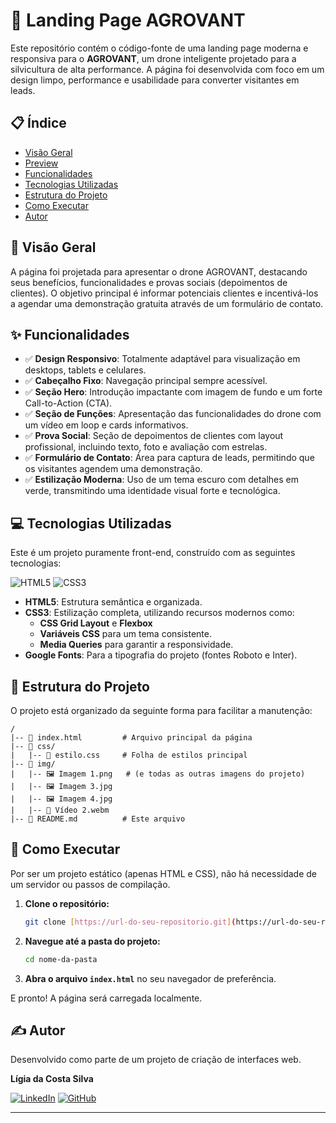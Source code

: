 # 🚁 Landing Page AGROVANT

Este repositório contém o código-fonte de uma landing page moderna e responsiva para o **AGROVANT**, um drone inteligente projetado para a silvicultura de alta performance. A página foi desenvolvida com foco em um design limpo, performance e usabilidade para converter visitantes em leads.

## 📋 Índice

- [Visão Geral](#-visão-geral)
- [Preview](#-preview)
- [Funcionalidades](#-funcionalidades)
- [Tecnologias Utilizadas](#-tecnologias-utilizadas)
- [Estrutura do Projeto](#-estrutura-do-projeto)
- [Como Executar](#-como-executar)
- [Autor](#-autor)

## 📄 Visão Geral

A página foi projetada para apresentar o drone AGROVANT, destacando seus benefícios, funcionalidades e provas sociais (depoimentos de clientes). O objetivo principal é informar potenciais clientes e incentivá-los a agendar uma demonstração gratuita através de um formulário de contato.

## ✨ Funcionalidades

- ✅ **Design Responsivo**: Totalmente adaptável para visualização em desktops, tablets e celulares.
- ✅ **Cabeçalho Fixo**: Navegação principal sempre acessível.
- ✅ **Seção Hero**: Introdução impactante com imagem de fundo e um forte Call-to-Action (CTA).
- ✅ **Seção de Funções**: Apresentação das funcionalidades do drone com um vídeo em loop e cards informativos.
- ✅ **Prova Social**: Seção de depoimentos de clientes com layout profissional, incluindo texto, foto e avaliação com estrelas.
- ✅ **Formulário de Contato**: Área para captura de leads, permitindo que os visitantes agendem uma demonstração.
- ✅ **Estilização Moderna**: Uso de um tema escuro com detalhes em verde, transmitindo uma identidade visual forte e tecnológica.

## 💻 Tecnologias Utilizadas

Este é um projeto puramente front-end, construído com as seguintes tecnologias:

![HTML5](https://img.shields.io/badge/HTML5-E34F26?style=for-the-badge&logo=html5&logoColor=white)
![CSS3](https://img.shields.io/badge/CSS3-1572B6?style=for-the-badge&logo=css3&logoColor=white)

- **HTML5**: Estrutura semântica e organizada.
- **CSS3**: Estilização completa, utilizando recursos modernos como:
  - **CSS Grid Layout** e **Flexbox**
  - **Variáveis CSS** para um tema consistente.
  - **Media Queries** para garantir a responsividade.
- **Google Fonts**: Para a tipografia do projeto (fontes Roboto e Inter).

## 📂 Estrutura do Projeto

O projeto está organizado da seguinte forma para facilitar a manutenção:

```
/
|-- 📄 index.html         # Arquivo principal da página
|-- 📁 css/
|   |-- 📄 estilo.css     # Folha de estilos principal
|-- 📁 img/
|   |-- 🖼️ Imagem 1.png   # (e todas as outras imagens do projeto)
|   |-- 🖼️ Imagem 3.jpg
|   |-- 🖼️ Imagem 4.jpg
|   |-- 🎥 Vídeo 2.webm
|-- 📄 README.md          # Este arquivo
```

## 🚀 Como Executar

Por ser um projeto estático (apenas HTML e CSS), não há necessidade de um servidor ou passos de compilação.

1.  **Clone o repositório:**
    ```bash
    git clone [https://url-do-seu-repositorio.git](https://url-do-seu-repositorio.git)
    ```
2.  **Navegue até a pasta do projeto:**
    ```bash
    cd nome-da-pasta
    ```
3.  **Abra o arquivo `index.html`** no seu navegador de preferência.

E pronto! A página será carregada localmente.

## ✍️ Autor

Desenvolvido como parte de um projeto de criação de interfaces web.

**Lígia da Costa Silva**

[![LinkedIn](https://img.shields.io/badge/LinkedIn-0A66C2?style=for-the-badge&logo=linkedin&logoColor=white)](www.linkedin.com/in/lígia-costa-16080118b)
[![GitHub](https://img.shields.io/badge/GitHub-181717?style=for-the-badge&logo=github&logoColor=white)](https://github.com/Ligia-Costa)

---